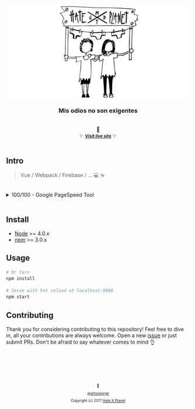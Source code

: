 <div align="center">
  <img src ="./static/social.png"/>
  <br>
  <h3>Mis odios no son exigentes</h3>
  <br> 🎊 <br>
  ✨ <b><a href="https://hateplanet.es"><small><i> Visit live site</i></small></a> </b> ✨
</div>

<br>

## Intro

> Vue / Webpack / Firebase / ... 💻 ☕

<br>
<details>
  <summary>100/100 - Google PageSpeed Tool</summary>
  <img src=".github/100-page-speed.png" alt="100 Google Page Speed"/>
  🚀 (no analytics)
</details>
<br>


## Install

- [Node](https://nodejs.org) >= 4.0.x
- [npm](https://www.npmjs.com) >= 3.0.x

## Usage

```sh
# Or Yarn
npm install

# Serve with hot reload at localhost:8080
npm start
```


## Contributing

Thank you for considering contributing to this repository! Feel free to dive in, all your contributions are always welcome. Open a new [issue](https://github.com/whoisjorge/hateplanet-teaser/issues/new) or just submit PRs. Don't be afraid to say whatever comes to mind 👌







<!-- Thanks for watching! -->
<br><br><br><br>
<p align="center"> <sub><sup>🎩</sub></sup><br>
  <sub><sup><a href="http://www.whoisjorge.me">@whoisjorge</a></sup></sub>
  <br>
  <sub><sup>Copyright (c) 2017 <a href="https://hateplanet.es">Hate.X.Planet</a></sup></sub>
</p>
